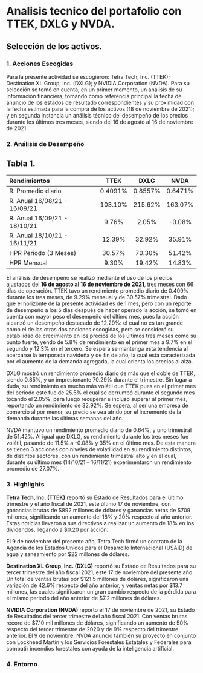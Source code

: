 # Analisis tecnico del portafolio con TTEK, DXLG y NVDA.

## Selección de los activos.

### 1. Acciones Escogidas

Para la presente actividad se escogieron: Tetra Tech, Inc. (TTEK); Destination XL Group, Inc. (DXLG); y NVIDIA Corporation (NVDA). Para su selección se tomó en cuenta, en un primer momento, un análisis de su información financiera, tomando como referencia principal la fecha de anuncio de los estados de resultado correspondientes y su proximidad con la fecha estimada para la compra de los activos (18 de noviembre de 2021); y en segunda instancia un análisis técnico del desempeño de los precios durante los últimos tres meses, siendo del 16 de agosto al 16 de noviembre de 2021.

### 2. Análisis de Desempeño

## Tabla 1. 

| Rendimientos | TTEK |DXLG|NVDA |
| :----------- | :-----------: |:-----------: |:-----------: |
| R. Promedio diario | 0.4091% |0.8557%|0.6471%|
| R. Anual 16/08/21 - 16/09/21 | 103.10% |215.62%|163.07%|
| R. Anual 16/09/21 - 18/10/21 | 9.76% |2.05%|-0.08%|
| R. Anual 18/10/21 - 16/11/21 | 12.39% |32.92%|35.91%|
| HPR Periodo (3 Meses) | 30.57% |70.30%|51.42%|
| HPR Mensual | 9.30% |19.42%|14.83%|


El análisis de desempeño se realizó mediante el uso de los precios ajustados del **16 de agosto al 16 de noviembre de 2021**, tres meses con 66 días de operación. 
TTEK tuvo un rendimiento promedio diario de 0.409% durante los tres meses, de 9.29% mensual y de 30.57% trimestral. Dado que el horizonte de la presente actividad es de 1 mes, pero con un reporte de desempeño a los 5 días después de haber operado la acción, se tomó en cuenta con mayor peso el desempeño del último mes, pues la acción alcanzó un desempeño destacado de 12.29%: el cual no es tan grande como el de las otras dos acciones escogidas, pero se consideró su estabilidad de crecimiento en los precios de los últimos tres meses como su punto fuerte, yendo de 5.8% de rendimiento en el primer mes a 9.7% en el segundo y 12.3% en el tercero. Se espera se mantenga esta tendencia al acercarse la temporada navideña y de fin de año, la cual está caracterizada por el aumento de la demanda agregada, la cual orienta los precios al alza.

DXLG mostró un rendimiento promedio diario de más que el doble de TTEK, siendo 0.85%, y un impresionante 70.29% durante el trimestre. Sin lugar a duda, su rendimiento es mucho más volátil que TTEK pues en el primer mes del periodo este fue de 25.5% el cual se derrumbó durante el segundo mes tocando el 2.05%, para luego recuperar e incluso superar al primer mes, reportando un rendimiento de 32.92%. Se espera, al ser una empresa de comercio al por menor, su precio se vea atrido por el incremento de la demanda durante las últimas semanas del año.

NVDA mantuvo un rendimiento promedio diario de 0.64%, y uno trimestral de 51.42%. Al igual que DXLG, su rendimiento durante los tres meses fue volátil, pasando de 11.5% a -0.08% y 35% en el último mes. De esta manera se tienen 3 acciones con niveles de volatilidad en su rendimiento distintos, de distintos sectores, con un rendimiento trimestral alto y en el cual, durante su último mes (14/10/21 – 16/11/21) experimentaron un rendimiento promedio de 27.07%. 

### 3. Highlights

**Tetra Tech, Inc. (TTEK)** reportó su Estado de Resultados para el último trimestre y el año fiscal de 2021, este último 17 de noviembre, con ganancias brutas de $892 millones de dólares y ganancias netas de $709 millones, significando un aumento del 18% y 20% respecto al año anterior.  Estas noticias llevaron a sus directivos a realizar un aumento de 18% en los dividendos, llegando a $0.20 por acción.

El 9 de noviembre del presente año, Tetra Tech firmó un contrato de la Agencia de los Estados Unidos para el Desarrollo Internacional (USAID) de agua y saneamiento por $22 millones de dólares.

**Destination XL Group, Inc. (DXLG)** reportó su Estado de Resultados para su tercer trimestre del año fiscal 2021, este 17 de noviembre del presente año. Un total de ventas brutas por $121.5 millones de dólares, significaron una variación de 42.6% respecto del año anterior, y ventas netas por $13.7 millones, las cuales significaron un gran cambio respecto de la pérdida para el mismo periodo del año anterior de $7.2 millones de dólares.

**NVIDIA Corporation (NVDA)** reporto el 17 de noviembre de 2021, su Estado de Resultados del tercer trimestre del año fiscal 2021. Con ventas brutas récord de $7.10 mil millones de dólares, significando un aumento de 50% respecto del tercer trimestre de 2020 y de 9% respecto del trimestre anterior.
El 9 de noviembre, NVDA anuncio también su proyecto en conjunto con Lockheed Martin y los Servicios Forestales Estatales y Federales para combatir incendios forestales con ayuda de la inteligencia artificial.

### 4. Entorno

